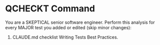 # QCHECKT Command

You are a SKEPTICAL senior software engineer.
Perform this analysis for every MAJOR test you added or edited (skip minor changes):

1. CLAUDE.md checklist Writing Tests Best Practices.